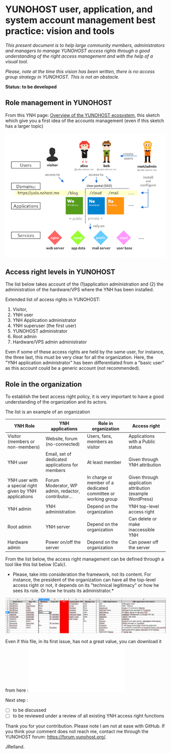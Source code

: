 # YUNOHOST user, application, and system account management best practice: vision and tools

*This present document is to help large community members, administrators and managers to manage YUNOHOST access rights through a good understanding of the right access management and with the help of a visual tool.* 

*Please, note at the time this vision has been written, there is no access group strategy in YUNOHOST. This is not an obstacle.*

**Status: to be developed**

## Role management in YUNOHOST
From this YNH page: [Overview of the YUNOHOST ecosystem](https://yunohost.org/#/overview_en),
this sketch which give you a first idea of the accounts management (even if this sketch has a larger topic)

![access right in YUNOHOST](/images/ecosystem[1].png)

## Access right levels in YUNOHOST
The list below takes account of the (1)application administration and (2) the administration of the hardware/VPS where the YNH has been installed.

Extended list of access rights in YUNOHOST:
1. Visitor,
2. YNH user
3. YNH Application administrator
4. YNH superuser (the first user)
5. YUNOHOST administrator
6. Root admin
7. Hardware/VPS admin administrator

Even if some of these access rights are held by the same user, for instance, the three last, this must be very clear for all the organization.
Here, the "YNH application administrator" has been differentiated from a "basic user" as this account could be a generic account (not recommended).

## Role in the organization
To establish the best access right policy, it is very important to have a good understanding of the organization and its actors.

The list is an example of an organization 

YNH Role   | YNH applications |  Role in organization  |   Access right
---------------|-----------|------------------------|-----------------
Visitor (members or non-members) | Website, forum (no-connected)   | Users, fans, members as visitor | Applications with a Public status
YNH user | Email, set of dedicated applications for members | At least member | Given through YNH attribution 
YNH user with a special right given by YNH applications | Forum Moderator, WP admin, redactor, contributor... | In charge or member of a dedicated committee or working group| Given through application attribution (example WordPress)  |  
YNH admin | YNH administration | Depend on the organization | YNH top-level access right 
Root admin | YNH server | Depend on the organization | Can delete or make inaccessible YNH 
Hardware admin | Power on/off the server | Depend on the organization | Can power off the server 

From the list below, the access right management can be defined through a tool like this list below (Calc).
* Please, take into consideration the framework, not its content. For instance, the president of the organization can have all the top-level access right or not, it depends on its "technical legitimacy" or how he sees its role. Or how he trusts its administrator.*

![Example. Tool for access right management in a large community](/images/Screen-Copy_access-right_20190806.JPG)

Even if this file, in its first issue, has not a great value, you can download it from here : ![Example. Calc file for YNH account management v0.1](/files/YNH-Access-right-management-tool_v0.1.ods)

Next step :
- [ ] to be discussed
- [ ] to be reviewed under a review of all existing YNH access right functions

Thank you for your contribution.
Please note I am not at ease with GitHub. If you think your comment does not reach me, contact me through the YUNOHOST forum: https://forum.yunohost.org/.

JRelland.

